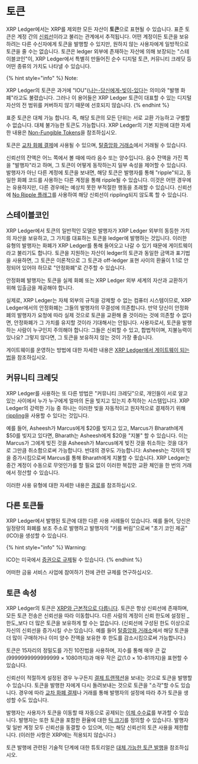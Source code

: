 # 토큰

XRP Ledger에서는 XRP를 제외한 모든 자산이 **토큰**으로 표현될 수 있습니다. 표준 토큰은 계정 간의 [신뢰선](undefined.md)이라고 불리는 관계에서 추적됩니다. 어떤 계정이든 토큰을 보유하려는 다른 수신자에게 토큰을 발행할 수 있지만, 원하지 않는 사용자에게 일방적으로 토큰을 줄 수는 없습니다. 토큰은 ledger 외부에 존재하는 자산에 의해 보장되는 "스테이블코인"이, XRP Ledger에서 특별히 만들어진 순수 디지털 토큰, 커뮤니티 크레딧 등 어떤 종류의 가치도 나타낼 수 있습니다.

{% hint style="info" %}
Note:&#x20;

XRP Ledger의 토큰은 과거에 "IOU"([나는-당신에게-빚이-있다](https://en.wikipedia.org/wiki/IOU)는 의미)와 "발행 화폐"라고도 불렸습니다. 그러나 이 용어들은 XRP Ledger 토큰이 대표할 수 있는 디지털 자산의 전 범위를 커버하지 않기 때문에 선호되지 않습니다.&#x20;
{% endhint %}

표준 토큰은 대체 가능 합니다. 즉, 해당 토큰의 모든 단위는 서로 교환 가능하고 구별할 수 없습니다. 대체 불가능한 토큰도 가능합니다. XRP Ledger의 기본 지원에 대한 자세한 내용은 [Non-Fungible Tokens](non-fungible-tokens/)을 참조하십시오.

토큰은 [교차 화폐 결제](../undefined-1/undefined.md)에 사용될 수 있으며, [탈중앙화 거래소](../dex/)에서 거래될 수 있습니다.

신뢰선의 잔액은 어느 쪽에서 볼 때에 따라 음수 또는 양수입니다. 음수 잔액을 가진 쪽을 "발행자"라고 하며, 그 토큰이 어떻게 동작하는지 일부 속성을 제어할 수 있습니다. 발행자가 아닌 다른 계정에 토큰을 보내면, 해당 토큰은 발행자를 통해 "ripple"되고, 동일한 화폐 코드를 사용하는 다른 계정을 통해 ripple될 수 있습니다. 이것은 어떤 경우에는 유용하지만, 다른 경우에는 예상치 못한 부적절한 행동을 초래할 수 있습니다. 신뢰선에 [No Ripple 플래그](rippling.md)를 사용하여 해당 신뢰선이 rippling되지 않도록 할 수 있습니다.

## 스테이블코인

XRP Ledger에서 토큰의 일반적인 모델은 발행자가 XRP Ledger 외부의 동등한 가치의 자산을 보유하고, 그 가치를 대표하는 토큰을 ledger에 발행하는 것입니다. 이러한 유형의 발행자는 화폐가 XRP Ledger를 통해 들어오고 나갈 수 있기 때문에 게이트웨이라고 불리기도 합니다. 토큰을 지원하는 자산이 ledger의 토큰과 동일한 금액과 표기법을 사용하면, 그 토큰은 이론적으로 그 토큰과 off-ledger 표현 사이의 환율이 1:1로 안정되어 있어야 하므로 "안정화폐"로 간주할 수 있습니다.

안정화폐 발행자는 토큰을 실제 화폐 또는 XRP Ledger 외부 세계의 자산과 교환하기 위해 입출금을 제공해야 합니다.

실제로, XRP Ledger는 자체 외부의 규칙을 강제할 수 없는 컴퓨터 시스템이므로, XRP Ledger에서의 안정화폐는 그들의 발행자의 무결성에 의존합니다. 만약 당신이 안정화폐의 발행자가 요청에 따라 실제 것으로 토큰을 교환해 줄 것이라는 것에 의존할 수 없다면, 안정화폐가 그 가치를 유지할 것이라 기대해서는 안됩니다. 사용자로서, 토큰을 발행하는 사람이 누구인지 주의해야 합니다: 그들은 신뢰할 수 있고, 합법적이며, 지불능력이 있나요? 그렇지 않다면, 그 토큰을 보유하지 않는 것이 가장 좋습니다.

게이트웨이를 운영하는 방법에 대한 자세한 내용은 [XRP Ledger에서 게이트웨이 되는 법](../../tutorials/xrp-ledger/undefined.md)을 참조하십시오.

## 커뮤니티 크레딧

XRP Ledger를 사용하는 또 다른 방법은 "커뮤니티 크레딧"으로, 개인들이 서로 알고 있는 사이에서 누가 누구에게 얼마의 돈을 빚지고 있는지 추적하는 시스템입니다. XRP Ledger의 강력한 기능 중 하나는 이러한 빚을 자동적이고 원자적으로 결제하기 위해 [rippling](rippling.md)을 사용할 수 있다는 것입니다.

예를 들어, Asheesh가 Marcus에게 $20를 빚지고 있고, Marcus가 Bharath에게 $50를 빚지고 있다면, Bharath는 Asheesh에게 $20을 "지불" 할 수 있습니다. 이는 Marcus가 그에게 빚진 것을 Asheesh가 Marcus에게 빚진 것을 취소하는 것을 대가로 그만큼 취소함으로써 가능합니다. 반대의 경우도 가능합니다: Asheesh는 각자의 빚을 증가시킴으로써 Marcus를 통해 Bharath에게 지불할 수 있습니다. XRP Ledger는 중간 계정이 수동으로 무엇인가를 할 필요 없이 이러한 복잡한 교환 체인을 한 번의 거래에서 정산할 수 있습니다.

이러한 사용 유형에 대한 자세한 내용은 [경로](undefined-5.md)를 참조하십시오.

## 다른 토큰들&#x20;

XRP Ledger에서 발행된 토큰에 대한 다른 사용 사례들이 있습니다. 예를 들어, 당신은 일정량의 화폐를 보조 주소로 발행하고 발행자의 "키를 버림"으로써 "초기 코인 제공"(ICO)을 생성할 수 있습니다.

{% hint style="info" %}
Warning:&#x20;

ICO는 미국에서 [증권으로 규제](https://www.sec.gov/oiea/investor-alerts-and-bulletins/ib\_coinofferings)될 수 있습니다.
{% endhint %}

어떠한 금융 서비스 사업에 참여하기 전에 관련 규제를 연구하십시오.

## 토큰 속성&#x20;

XRP Ledger의 토큰은 [XRP와 근본적으로 다릅니다](../../references/xrp-ledger/undefined/undefined.md). 토큰은 항상 신뢰선에 존재하며, 모든 토큰 전송은 신뢰선을 따라 이동합니다. 다른 사람의 계정이 신뢰 한도에 설정된 _한도_보다 더 많은 토큰을 보유하게 할 수는 없습니다. (신뢰선에 구성된 한도 이상으로 자신의 신뢰선을 증가시킬 _수는_ 있습니다. 예를 들어 [탈중앙화 거래소](../dex/)에서 해당 토큰을 더 많이 구매하거나 이미 양수 잔액을 보유한 후 한도를 감소시킴으로써 가능합니다.)

토큰은 15자리의 정밀도를 가진 10진법을 사용하며, 지수를 통해 매우 큰 값(9999999999999999 × 1080까지)과 매우 작은 값(1.0 × 10-81까지)을 표현할 수 있습니다.

신뢰선이 적절하게 설정된 경우 누구든지 [결제 트랜잭션](../../references/xrp-ledger/undefined-1/undefined-1/payment.md)을 보내는 것으로 토큰을 발행할 수 있습니다. 토큰을 발행한 자에게 다시 돌려보내는 것으로 토큰을 "소각"할 수도 있습니다. 경우에 따라 [교차 화폐 결제](../undefined-1/undefined.md)나 거래를 통해 발행자의 설정에 따라 추가 토큰을 생성할 수도 있습니다.

발행자는 사용자가 토큰을 이동할 때 자동으로 공제되는 [이체 수수료](../transactions/fees.md)를 부과할 수 있습니다. 발행자는 또한 토큰을 포함한 환율에 대한 [틱 크기](../dex/tick-size.md)를 정의할 수 있습니다. 발행자 및 일반 계정 모두 신뢰선을 동결할 수 있으며, 이는 해당 신뢰선의 토큰 사용을 제한합니다. (이러한 사항은 XRP에는 적용되지 않습니다.)

토큰 발행에 관련된 기술적 단계에 대한 튜토리얼은 [대체 가능한 토큰 발행](../../tutorials/undefined-5/undefined.md)을 참조하십시오.
